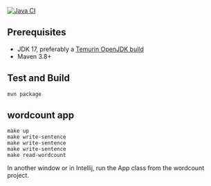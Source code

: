[![Java CI](https://github.com/sp-marcel-hernandez/kafkalab/actions/workflows/ci.yml/badge.svg)](https://github.com/sp-marcel-hernandez/kafkalab/actions/workflows/ci.yml)

## Prerequisites

* JDK 17, preferably a [Temurin OpenJDK build](https://adoptium.net/)
* Maven 3.8+

## Test and Build

```
mvn package
```

## wordcount app

```
make up
make write-sentence
make write-sentence
make write-sentence
make read-wordcount
```

In another window or in Intellij, run the App class from the wordcount project.
